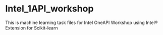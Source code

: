 # Intel_1API_workshop

This is machine learning task files for Intel OneAPI Workshop using Intel® Extension for Scikit-learn
